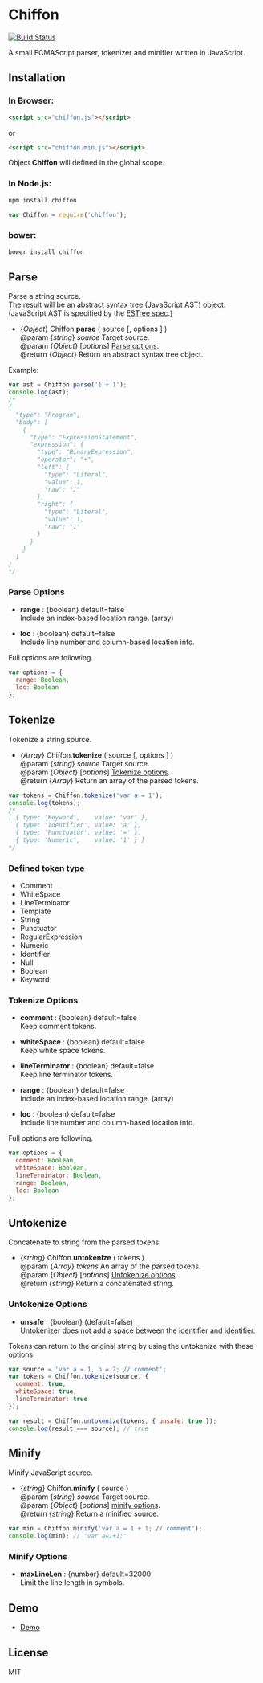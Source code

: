 Chiffon
=======

[![Build Status](https://travis-ci.org/polygonplanet/Chiffon.svg?branch=master)](https://travis-ci.org/polygonplanet/Chiffon)

A small ECMAScript parser, tokenizer and minifier written in JavaScript.

## Installation

### In Browser:

```html
<script src="chiffon.js"></script>
```

or

```html
<script src="chiffon.min.js"></script>
```

Object **Chiffon** will defined in the global scope.


### In Node.js:

```bash
npm install chiffon
```

```javascript
var Chiffon = require('chiffon');
```

### bower:

```bash
bower install chiffon
```

## Parse

Parse a string source.  
The result will be an abstract syntax tree (JavaScript AST) object.  
(JavaScript AST is specified by the [ESTree spec](https://github.com/estree/estree).)

* {_Object_} Chiffon.**parse** ( source [, options ] )  
  @param {_string_} _source_ Target source.  
  @param {_Object_} [_options_] [Parse options](#parse-options).  
  @return {_Object_} Return an abstract syntax tree object.


Example:

```javascript
var ast = Chiffon.parse('1 + 1');
console.log(ast);
/*
{
  "type": "Program",
  "body": [
    {
      "type": "ExpressionStatement",
      "expression": {
        "type": "BinaryExpression",
        "operator": "+",
        "left": {
          "type": "Literal",
          "value": 1,
          "raw": "1"
        },
        "right": {
          "type": "Literal",
          "value": 1,
          "raw": "1"
        }
      }
    }
  ]
}
*/
```


### Parse Options

* **range** : {boolean} default=false  
  Include an index-based location range. (array)

* **loc** : {boolean} default=false  
  Include line number and column-based location info.

Full options are following.

```javascript
var options = {
  range: Boolean,
  loc: Boolean
};
```

## Tokenize

Tokenize a string source.

* {_Array_} Chiffon.**tokenize** ( source [, options ] )  
  @param {_string_} _source_ Target source.  
  @param {_Object_} [_options_] [Tokenize options](#tokenize-options).  
  @return {_Array_}  Return an array of the parsed tokens.  


```javascript
var tokens = Chiffon.tokenize('var a = 1');
console.log(tokens);
/*
[ { type: 'Keyword',    value: 'var' },
  { type: 'Identifier', value: 'a' },
  { type: 'Punctuator', value: '=' },
  { type: 'Numeric',    value: '1' } ]
*/
```


### Defined token type

* Comment
* WhiteSpace
* LineTerminator
* Template
* String
* Punctuator
* RegularExpression
* Numeric
* Identifier
* Null
* Boolean
* Keyword


### Tokenize Options

* **comment** : {boolean} default=false  
  Keep comment tokens.

* **whiteSpace** : {boolean} default=false  
  Keep white space tokens.

* **lineTerminator** : {boolean} default=false  
  Keep line terminator tokens.

* **range** : {boolean} default=false  
  Include an index-based location range. (array)

* **loc** : {boolean} default=false  
  Include line number and column-based location info.


Full options are following.

```javascript
var options = {
  comment: Boolean,
  whiteSpace: Boolean,
  lineTerminator: Boolean,
  range: Boolean,
  loc: Boolean
};
```

## Untokenize

Concatenate to string from the parsed tokens.

* {_string_} Chiffon.**untokenize** ( tokens )  
  @param {_Array_} _tokens_ An array of the parsed tokens.  
  @param {_Object_} [_options_] [Untokenize options](#untokenize-options).  
  @return {_string_}  Return a concatenated string.  


### Untokenize Options

* **unsafe** : {boolean} (default=false)  
  Untokenizer does not add a space between the identifier and identifier.


Tokens can return to the original string by using the untokenize with these options.

```javascript
var source = 'var a = 1, b = 2; // comment';
var tokens = Chiffon.tokenize(source, {
  comment: true,
  whiteSpace: true,
  lineTerminator: true
});

var result = Chiffon.untokenize(tokens, { unsafe: true });
console.log(result === source); // true
```


## Minify

Minify JavaScript source.

* {_string_} Chiffon.**minify** ( source )  
  @param {_string_} _source_ Target source.  
  @param {_Object_} [_options_] [minify options](#minify-options).  
  @return {_string_} Return a minified source.  


```javascript
var min = Chiffon.minify('var a = 1 + 1; // comment');
console.log(min); // 'var a=1+1;'
```

### Minify Options

* **maxLineLen** : {number} default=32000  
  Limit the line length in symbols.


## Demo

* [Demo](https://polygonplanet.github.io/Chiffon/demo/javascript-parser-demo.html)

## License

MIT

